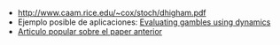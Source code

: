 * http://www.caam.rice.edu/~cox/stoch/dhigham.pdf
* Ejemplo posible de aplicaciones:  [Evaluating gambles using dynamics](http://arxiv.org/abs/1405.0585)
* [Articulo popular sobre el paper anterior](http://phys.org/news/2016-02-exploring-gambles-reveals-foundational-difficulty.html)